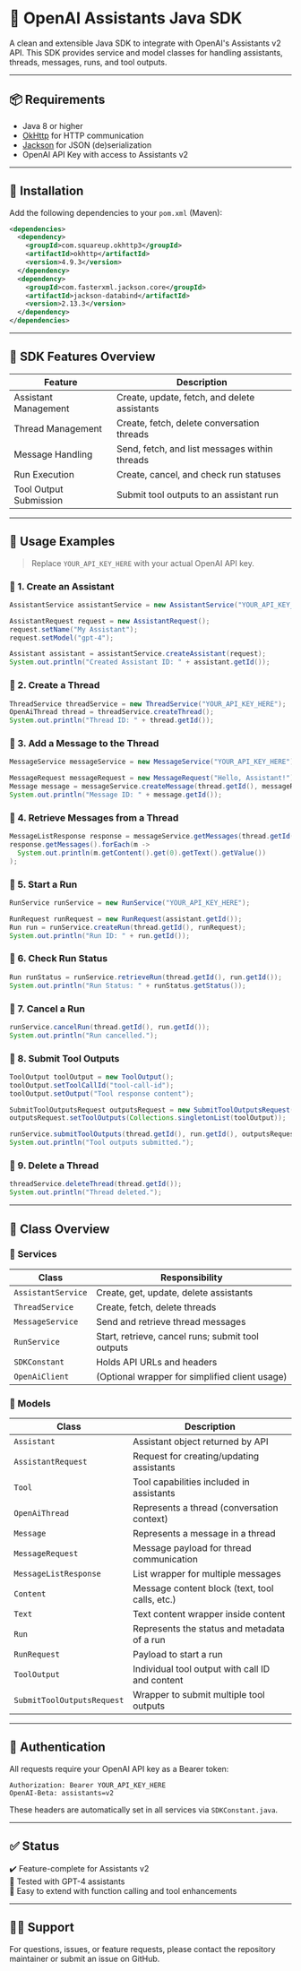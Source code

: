 
# 🧠 OpenAI Assistants Java SDK

A clean and extensible Java SDK to integrate with OpenAI's Assistants v2 API. This SDK provides service and model classes for handling assistants, threads, messages, runs, and tool outputs.

---

## 📦 Requirements

- Java 8 or higher
- [OkHttp](https://square.github.io/okhttp/) for HTTP communication
- [Jackson](https://github.com/FasterXML/jackson) for JSON (de)serialization
- OpenAI API Key with access to Assistants v2

---

## 🔧 Installation

Add the following dependencies to your `pom.xml` (Maven):

```xml
<dependencies>
  <dependency>
    <groupId>com.squareup.okhttp3</groupId>
    <artifactId>okhttp</artifactId>
    <version>4.9.3</version>
  </dependency>
  <dependency>
    <groupId>com.fasterxml.jackson.core</groupId>
    <artifactId>jackson-databind</artifactId>
    <version>2.13.3</version>
  </dependency>
</dependencies>
```

---

## 🧠 SDK Features Overview

| Feature                  | Description                                               |
|--------------------------|-----------------------------------------------------------|
| Assistant Management     | Create, update, fetch, and delete assistants              |
| Thread Management        | Create, fetch, delete conversation threads                |
| Message Handling         | Send, fetch, and list messages within threads             |
| Run Execution            | Create, cancel, and check run statuses                    |
| Tool Output Submission   | Submit tool outputs to an assistant run                   |

---

## 🧪 Usage Examples

> Replace `YOUR_API_KEY_HERE` with your actual OpenAI API key.

### 🔹 1. Create an Assistant

```java
AssistantService assistantService = new AssistantService("YOUR_API_KEY_HERE");

AssistantRequest request = new AssistantRequest();
request.setName("My Assistant");
request.setModel("gpt-4");

Assistant assistant = assistantService.createAssistant(request);
System.out.println("Created Assistant ID: " + assistant.getId());
```

### 🔹 2. Create a Thread

```java
ThreadService threadService = new ThreadService("YOUR_API_KEY_HERE");
OpenAiThread thread = threadService.createThread();
System.out.println("Thread ID: " + thread.getId());
```

### 🔹 3. Add a Message to the Thread

```java
MessageService messageService = new MessageService("YOUR_API_KEY_HERE");

MessageRequest messageRequest = new MessageRequest("Hello, Assistant!");
Message message = messageService.createMessage(thread.getId(), messageRequest);
System.out.println("Message ID: " + message.getId());
```

### 🔹 4. Retrieve Messages from a Thread

```java
MessageListResponse response = messageService.getMessages(thread.getId());
response.getMessages().forEach(m -> 
  System.out.println(m.getContent().get(0).getText().getValue())
);
```

### 🔹 5. Start a Run

```java
RunService runService = new RunService("YOUR_API_KEY_HERE");

RunRequest runRequest = new RunRequest(assistant.getId());
Run run = runService.createRun(thread.getId(), runRequest);
System.out.println("Run ID: " + run.getId());
```

### 🔹 6. Check Run Status

```java
Run runStatus = runService.retrieveRun(thread.getId(), run.getId());
System.out.println("Run Status: " + runStatus.getStatus());
```

### 🔹 7. Cancel a Run

```java
runService.cancelRun(thread.getId(), run.getId());
System.out.println("Run cancelled.");
```

### 🔹 8. Submit Tool Outputs

```java
ToolOutput toolOutput = new ToolOutput();
toolOutput.setToolCallId("tool-call-id");
toolOutput.setOutput("Tool response content");

SubmitToolOutputsRequest outputsRequest = new SubmitToolOutputsRequest();
outputsRequest.setToolOutputs(Collections.singletonList(toolOutput));

runService.submitToolOutputs(thread.getId(), run.getId(), outputsRequest);
System.out.println("Tool outputs submitted.");
```

### 🔹 9. Delete a Thread

```java
threadService.deleteThread(thread.getId());
System.out.println("Thread deleted.");
```

---

## 📂 Class Overview

### 📄 Services

| Class               | Responsibility                                              |
|--------------------|--------------------------------------------------------------|
| `AssistantService` | Create, get, update, delete assistants                       |
| `ThreadService`    | Create, fetch, delete threads                                |
| `MessageService`   | Send and retrieve thread messages                            |
| `RunService`       | Start, retrieve, cancel runs; submit tool outputs            |
| `SDKConstant`      | Holds API URLs and headers                                   |
| `OpenAiClient`     | (Optional wrapper for simplified client usage)               |

### 📄 Models

| Class                         | Description                                          |
|------------------------------|------------------------------------------------------|
| `Assistant`                  | Assistant object returned by API                     |
| `AssistantRequest`           | Request for creating/updating assistants             |
| `Tool`                       | Tool capabilities included in assistants             |
| `OpenAiThread`               | Represents a thread (conversation context)           |
| `Message`                    | Represents a message in a thread                     |
| `MessageRequest`             | Message payload for thread communication             |
| `MessageListResponse`        | List wrapper for multiple messages                   |
| `Content`                    | Message content block (text, tool calls, etc.)       |
| `Text`                       | Text content wrapper inside content                  |
| `Run`                        | Represents the status and metadata of a run          |
| `RunRequest`                 | Payload to start a run                               |
| `ToolOutput`                 | Individual tool output with call ID and content      |
| `SubmitToolOutputsRequest`   | Wrapper to submit multiple tool outputs              |

---

## 🔐 Authentication

All requests require your OpenAI API key as a Bearer token:

```
Authorization: Bearer YOUR_API_KEY_HERE
OpenAI-Beta: assistants=v2
```

These headers are automatically set in all services via `SDKConstant.java`.

---

## ✅ Status

✔️ Feature-complete for Assistants v2  
🧪 Tested with GPT-4 assistants  
🌱 Easy to extend with function calling and tool enhancements  

---

## 🙋‍♂️ Support

For questions, issues, or feature requests, please contact the repository maintainer or submit an issue on GitHub.





